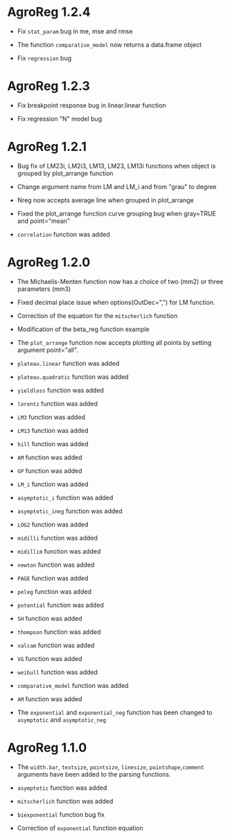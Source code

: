 # AgroReg 1.2.4

* Fix `stat_param` bug in me, mse and rmse

* The function `comparative_model` now returns a data.frame object

* Fix `regression` bug  

# AgroReg 1.2.3

* Fix breakpoint response bug in linear.linear function

* Fix regression "N" model bug  

# AgroReg 1.2.1

* Bug fix of LM23i, LM2i3, LM13, LM23, LM13i functions when object is grouped by plot_arrange function

* Change argument name from LM and LM_i and from "grau" to degree

* Nreg now accepts average line when grouped in plot_arrange

* Fixed the plot_arrange function curve grouping bug when gray=TRUE and point="mean" 

* `correlation` function was added

# AgroReg 1.2.0

* The Michaelis-Menten function now has a choice of two (mm2) or three parameters (mm3) 

* Fixed decimal place issue when options(OutDec=",") for LM function. 

* Correction of the equation for the `mitscherlich` function 

* Modification of the beta_reg function example 

* The `plot_arrange` function now accepts plotting all points by setting argument point="all". 

* `plateau.linear` function was added

* `plateau.quadratic` function was added

* `yieldloss` function was added

* `lorentz` function was added

* `LM3` function was added

* `LM13` function was added

* `hill` function was added

* `AM` function was added

* `GP` function was added

* `LM_i` function was added

* `asymptotic_i` function was added

* `asymptotic_ineg` function was added

* `LOG2` function was added

* `midilli` function was added

* `midillim` function was added

* `newton` function was added

* `PAGE` function was added

* `peleg` function was added

* `potential` function was added

* `SH` function was added

* `thompson` function was added

* `valcam` function was added

* `VG` function was added

* `weibull` function was added

* `comparative_model` function was added

* `AM` function was added

* The `exponential` and `exponential_neg` function has been changed to `asymptotic` and `asymptotic_neg` 


# AgroReg 1.1.0

* The `width.bar`, `textsize`, `pointsize`, `linesize`, `pointshape`,`comment` arguments have been added to the parsing functions. 

* `asymptotic` function was added 

* `mitscherlich` function was added 

* `biexponential` function bug fix

* Correction of `exponential` function equation
